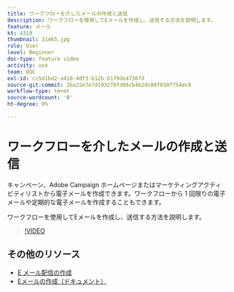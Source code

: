 ```yaml
---
title: ワークフローを介したメールの作成と送信
description: ワークフローを使用してEメールを作成し、送信する方法を説明します。
feature: メール
kt: 4319
thumbnail: 31465.jpg
role: User
level: Beginner
doc-type: feature video
activity: use
team: DOC
exl-id: cc5d1bd2-a416-4df3-b12b-b1f9de4736fd
source-git-commit: 2ba22e7e7d193278fd06cb4b2dc80f650f754ec8
workflow-type: tm+mt
source-wordcount: '0'
ht-degree: 0%

---
```


# ワークフローを介したメールの作成と送信

キャンペーン、Adobe Campaign ホームページまたはマーケティングアクティビティリストから電子メールを作成できます。ワークフローから 1 回限りの電子メールや定期的な電子メールを作成することもできます。

ワークフローを使用してEメールを作成し、送信する方法を説明します。

>[!VIDEO](https://video.tv.adobe.com/v/31465?quality=12)

## その他のリソース

* [E メール配信の作成](/help/communication-channels/email/create-email-from-homepage.md)
* [Eメールの作成（ドキュメント）](https://experienceleague.adobe.com/docs/campaign-standard/using/communication-channels/email-messages/creating-an-email.html?lang=en)
